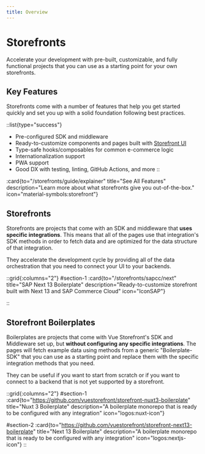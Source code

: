 ```yaml
---
title: Overview
---
```

# Storefronts

Accelerate your development with pre-built, customizable, and fully functional projects that you can use as a starting point for your own storefronts. 

## Key Features

Storefronts come with a number of features that help you get started quickly and set you up with a solid foundation following best practices. 

::list{type="success"}
- Pre-configured SDK and middleware
- Ready-to-customize components and pages built with [Storefront UI](https://docs.storefrontui.io)
- Type-safe hooks/composables for common e-commerce logic
- Internationalization support
- PWA support
- Good DX with testing, linting, GitHub Actions, and more
::

:card{to="/storefronts/guide/explainer" title="See All Features" description="Learn more about what storefronts give you out-of-the-box." icon="material-symbols:storefront"}

## Storefronts

Storefronts are projects that come with an SDK and middleware that **uses specific integrations**. This means that all of the pages use that integration's SDK methods in order to fetch data and are optimized for the data structure of that integration.

They accelerate the development cycle by providing all of the data orchestration that you need to connect your UI to your backends.

::grid{:columns="2"}
#section-1
:card{to="/storefronts/sapcc/next" title="SAP Next 13 Boilerplate" description="Ready-to-customize storefront built with Next 13 and SAP Commerce Cloud" icon="IconSAP"}


::

## Storefront Boilerplates

Boilerplates are projects that come with Vue Storefront's SDK and Middleware set up, but **without configuring any specific integrations**. The pages will fetch example data using methods from a generic "Boilerplate-SDK" that you can use as a starting point and replace them with the specific integration methods that you need.

They can be useful if you want to start from scratch or if you want to connect to a backend that is not yet supported by a storefront.

::grid{:columns="2"}
#section-1
:card{to="https://github.com/vuestorefront/storefront-nuxt3-boilerplate" title="Nuxt 3 Boilerplate" description="A boilerplate monorepo that is ready to be configured with any integration" icon="logos:nuxt-icon"}

#section-2
:card{to="https://github.com/vuestorefront/storefront-next13-boilerplate" title="Next 13 Boilerplate" description="A boilerplate monorepo that is ready to be configured with any integration" icon="logos:nextjs-icon"}
::